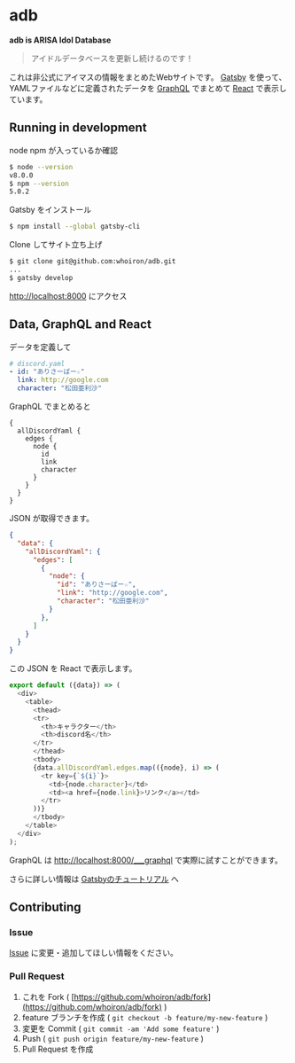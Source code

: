 # adb

**adb is ARISA Idol Database**

> アイドルデータベースを更新し続けるのです！

これは非公式にアイマスの情報をまとめたWebサイトです。
[Gatsby](https://www.gatsbyjs.org/) を使って、YAMLファイルなどに定義されたデータを [GraphQL](http://graphql.org/) でまとめて [React](https://reactjs.org/) で表示しています。

## Running in development

node npm が入っているか確認

```bash
$ node --version
v8.0.0
$ npm --version
5.0.2
```

Gatsby をインストール

```bash
$ npm install --global gatsby-cli
```

Clone してサイト立ち上げ

```bash
$ git clone git@github.com:whoiron/adb.git
...
$ gatsby develop
```

[http://localhost:8000](http://localhost:8000) にアクセス

## Data, GraphQL and React

データを定義して

```yaml
# discord.yaml
- id: "ありさーばー☆"
  link: http://google.com
  character: "松田亜利沙"
```

GraphQL でまとめると


```
{
  allDiscordYaml {
    edges {
      node {
        id
        link
        character
      }
    }
  }
}
```

JSON が取得できます。

```json
{
  "data": {
    "allDiscordYaml": {
      "edges": [
        {
          "node": {
            "id": "ありさーばー☆",
            "link": "http://google.com",
            "character": "松田亜利沙"
          }
        },
      ]
    }
  }
}
```

この JSON を React で表示します。

```js
export default ({data}) => (
  <div>
    <table>
      <thead>
      <tr>
        <th>キャラクター</th>
        <th>discord名</th>
      </tr>
      </thead>
      <tbody>
      {data.allDiscordYaml.edges.map(({node}, i) => (
        <tr key={`${i}`}>
          <td>{node.character}</td>
          <td><a href={node.link}>リンク</a></td>
        </tr>
      ))}
      </tbody>
    </table>
  </div>
);
```

GraphQL は [http://localhost:8000/___graphql](http://localhost:8000/___graphql) で実際に試すことができます。

さらに詳しい情報は [Gatsbyのチュートリアル](https://www.gatsbyjs.org/tutorial/part-four/#recap-of-first-half-of-the-tutorial) へ


## Contributing

### Issue

[Issue](https://github.com/whoiron/adb/issues) に変更・追加してほしい情報をください。

### Pull Request

1. これを Fork ( [https://github.com/whoiron/adb/fork](https://github.com/whoiron/adb/fork) ) 
2. feature ブランチを作成 ( `git checkout -b feature/my-new-feature` )
3. 変更を Commit ( `git commit -am 'Add some feature'` )
4. Push ( `git push origin feature/my-new-feature` )
5. Pull Request を作成